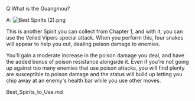 Q:What is the Guangmou?

A:
![Best Spirits \(2\).png](https://oyster.ignimgs.com/mediawiki/apis.ign.com/black-myth-wukong/a/ad/Best_Spirits_%282%29.png)

This is another Spirit you can collect from Chapter 1, and with it, you can use the Veiled Vipers special attack. When you perform this, four snakes will appear to help you out, dealing poison damage to enemies. 

You'll gain a moderate increase in the poison damage you deal, and have the added bonus of poison resistance alongside it. Even if you're not going up against too many enemies that use poison attacks, you will find plenty are susceptible to poison damage and the status will build up letting you chip away at an enemy's health bar while you use other moves.

Best_Spirits_to_Use.md